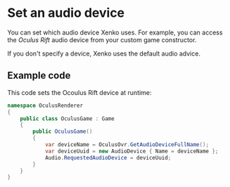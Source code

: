 # Set an audio device
You can set which audio device Xenko uses. For example, you can access the _Oculus Rift_ audio device from your custom game constructor.

If you don't specify a device, Xenko uses the default audio advice.

## Example code

This code sets the Ocoulus Rift device at runtime:

```cs
namespace OculusRenderer
{
    public class OculusGame : Game
    {
        public OculusGame()
        {
            var deviceName = OculusOvr.GetAudioDeviceFullName();
            var deviceUuid = new AudioDevice { Name = deviceName };
            Audio.RequestedAudioDevice = deviceUuid;
        }
    }
}
```